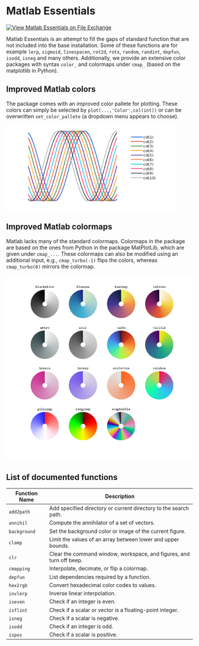 # Matlab Essentials

[![View Matlab Essentials on File Exchange](https://www.mathworks.com/matlabcentral/images/matlab-file-exchange.svg)](https://nl.mathworks.com/matlabcentral/fileexchange/126989-matlab-essentials)

Matlab Essentials is an attempt to fill the gaps of standard function that are not included into the base installation. Some of these functions are for example `lerp`, `sigmoid`, `linespacen`, `rot2d`, `rotx`,  `random`, `randint`, `depfun`, `isodd`, `isneg` and many others. Additionally, we provide an extensive color packages with syntax `color_` and colormaps under `cmap_` (based on the matplotlib in Python).


## Improved Matlab colors
The package comes with an improved color pallete for plotting. These colors can simply be selected by `plot(...,'Color',col(int))` or can be overwritten
`set_color_pallete` (a dropdown menu appears to choose). 

<img src="./assets/colors.png" alt="Improved color pallete" height="230">

## Improved Matlab colormaps
Matlab lacks many of the standard colormaps. Colormaps in the package are based on the ones from Python in the package MatPlotLib, which are given under `cmap_...`. These colormaps can also be modified using an additional input, e.g., `cmap_turbo(-1)` flips the colors, whereas `cmap_turbo(0)` mirrors the colormap.

<img src="./assets/colormaps.png" alt="Improved color maps" height="500">

## List of documented functions
Function Name | Description
--- | ---
`add2path` |  Add specified directory or current directory to the search path.
`annihil` |  Compute the annihilator of a set of vectors.
`background` |  Set the background color or image of the current figure.
`clamp` |  Limit the values of an array between lower and upper bounds.
`clr` |  Clear the command window, workspace, and figures, and turn off beep.
`cmapping` |  Interpolate, decimate, or flip a colormap.
`depfun` |  List dependencies required by a function.
`hex2rgb` | Convert hexadecimal color codes to  values.
`invlerp` |  Inverse linear interpolation.
`iseven` |  Check if an integer is even.
`isflint` |  Check if a scalar or vector is a floating-point integer.
`isneg` |  Check if a scalar is negative.
`isodd` |  Check if an integer is odd.
`ispos` |  Check if a scalar is positive.

